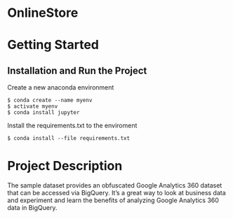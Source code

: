 # OnlineStore

# Getting Started


## Installation and Run the Project

Create a new anaconda environment

```
$ conda create --name myenv
$ activate myenv
$ conda install jupyter
```
Install the requirements.txt to the enviroment
```
$ conda install --file requirements.txt
```
# Project Description

The sample dataset provides an obfuscated Google Analytics 360 dataset that can be accessed via BigQuery. It’s a great way to look at business data and experiment and learn the benefits of analyzing Google Analytics 360 data in BigQuery.
